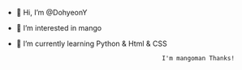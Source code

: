 - 👋 Hi, I’m @DohyeonY
- 👀 I’m interested in mango
- 🌱 I’m currently learning Python & Html & CSS


                                                    
                                              I'm mangoman Thanks!

